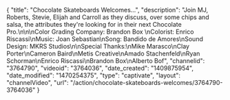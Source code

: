 {
    "title": "Chocolate Skateboards Welcomes...",
    "description": "Join MJ, Roberts, Stevie, Elijah and Carroll as they discuss, over some chips and salsa, the attributes they're looking for in their next Chocolate Pro.\n\n\nColor Grading Company: Brandon Box \nColorist: Enrico Riscassi\nMusic: Joan Sebastian\nSong: Bandido de Amores\nSound Design: MKRS Studios\n\nSpecial Thanks:\nMike Marasco\nClay Porter\nCameron Baird\nMetis Creative\nAmado Stachenfeld\nRyan Schorman\nEnrico Riscassi\nBrandon Box\nAlberto Bof",
    "channelid": "3764790",
    "videoid": "3764036",
    "date_created": "1409875954",
    "date_modified": "1470254375",
    "type": "captivate",
    "layout": "channelVideo",
    "url": "\/action\/chocolate-skateboards-welcomes\/3764790-3764036"
}